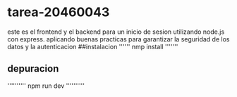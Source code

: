 # tarea-20460043
este es el frontend y el backend para un inicio de sesion utilizando node.js con express.
aplicando buenas practicas para garantizar la seguridad de los datos y la autenticacion
##instalacion 
''''''
nmp install
'''''''

## depuracion
''''''''''
npm run dev
''''''''''
